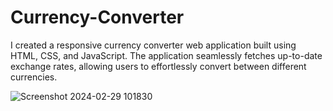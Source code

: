 # Currency-Converter
I created a responsive currency converter web application built using HTML, CSS, and JavaScript. The application seamlessly fetches up-to-date exchange rates, allowing users to effortlessly convert between different currencies. 


![Screenshot 2024-02-29 101830](https://github.com/saptarshi1211mondal/Currency-Converter/assets/70250497/e20e733f-f1ab-4974-8a78-4d1b396e60df)
